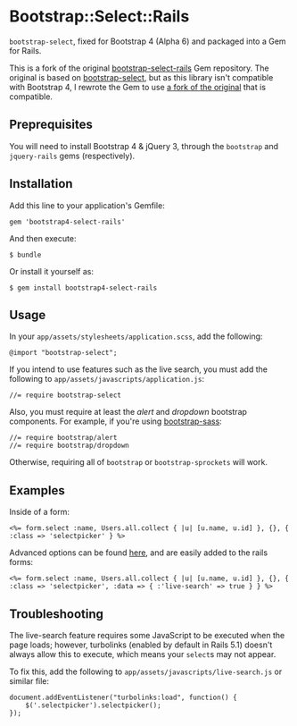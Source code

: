 # Bootstrap::Select::Rails

`bootstrap-select`, fixed for Bootstrap 4 (Alpha 6) and packaged into a Gem for Rails.

This is a fork of the original [bootstrap-select-rails](https://github.com/Slashek/bootstrap-select-rails) Gem repository. The original is based on [bootstrap-select](https://github.com/silviomoreto/bootstrap-select), but as this library isn't compatible with Bootstrap 4, I rewrote the Gem to use [a fork of the original](https://github.com/heimrichhannot/bootstrap-select) that is compatible.

## Preprequisites

You will need to install Bootstrap 4 & jQuery 3, through the `bootstrap` and `jquery-rails` gems (respectively).

## Installation

Add this line to your application's Gemfile:

    gem 'bootstrap4-select-rails'

And then execute:

    $ bundle

Or install it yourself as:

    $ gem install bootstrap4-select-rails

## Usage

In your `app/assets/stylesheets/application.scss`, add the following:

    @import "bootstrap-select";

If you intend to use features such as the live search, you must add the following to `app/assets/javascripts/application.js`:

    //= require bootstrap-select

Also, you must require at least the *alert* and *dropdown* bootstrap components. For example, if you're using [bootstrap-sass](https://github.com/twbs/bootstrap-sass):

    //= require bootstrap/alert
    //= require bootstrap/dropdown

Otherwise, requiring all of `bootstrap` or `bootstrap-sprockets` will work.

## Examples

Inside of a form:

```
<%= form.select :name, Users.all.collect { |u| [u.name, u.id] }, {}, { :class => 'selectpicker' } %>
```

Advanced options can be found [here](https://silviomoreto.github.io/bootstrap-select/options/), and are easily added to the rails forms:

```
<%= form.select :name, Users.all.collect { |u| [u.name, u.id] }, {}, { :class => 'selectpicker', :data => { :'live-search' => true } } %>
```

## Troubleshooting

The live-search feature requires some JavaScript to be executed when the page loads; however, turbolinks (enabled by default in Rails 5.1) doesn't always allow this to execute, which means your `select`s may not appear. 

To fix this, add the following to `app/assets/javascripts/live-search.js` or similar file:

```
document.addEventListener("turbolinks:load", function() {
    $('.selectpicker').selectpicker();
});
```
